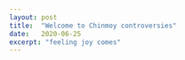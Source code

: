 ```yaml
---
layout: post
title:  "Welcome to Chinmoy controversies"
date:   2020-06-25
excerpt: "feeling joy comes"
---
```

